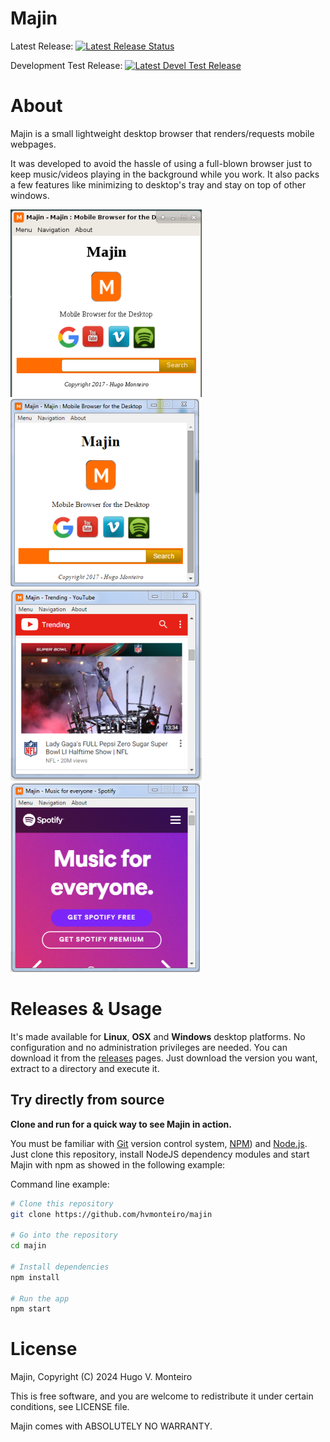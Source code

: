 # Majin

Latest Release: [![Latest Release Status](https://github.com/hvmonteiro/majin/badges/master/build.svg)](https://github.com/hvmonteiro/majin/tags/latest)

Development Test Release: [![Latest Devel Test Release](https://github.com/hvmonteiro/majin/badges/latest-devel/build.svg)](https://github.com/hvmonteiro/majin/tags/latest-devel)

# About
Majin is a small lightweight desktop browser that renders/requests mobile webpages.

It was developed to avoid the hassle of using a full-blown browser just to keep music/videos playing in the background while you work. It also packs a few features like minimizing to desktop's tray and stay on top of other windows.

![Majin Screenshot for Linux](https://github.com/hvmonteiro/majin/raw/master/src/assets/images/majin-screenshot-linux.png)![Majin Screenshot for Windows](https://github.com/hvmonteiro/majin/raw/master/src/assets/images/majin-screenshot-windows.png)
![Majin Screenshot with Youtube](https://github.com/hvmonteiro/majin/raw/master/src/assets/images/majin-screenshot-youtube.png)![Majin Screenshot with Spotify](https://github.com/hvmonteiro/majin/raw/master/src/assets/images/majin-screenshot-spotify.png)

# Releases & Usage

It's made available for **Linux**, **OSX** and **Windows** desktop platforms. No configuration and no administration privileges are needed.
You can download it from the [releases](https://github.com/hvmonteiro/majin/releases) pages.
Just download the version you want, extract to a directory and execute it. 


## Try directly from source

**Clone and run for a quick way to see Majin in action.**

You must be familiar with [Git](https://git-scm.com) version control system, [NPM](http://npmjs.com)) and [Node.js](https://nodejs.org/en/download/).
Just clone this repository, install NodeJS dependency modules and start Majin with npm as showed in the following example:

Command line example:
```bash
# Clone this repository
git clone https://github.com/hvmonteiro/majin

# Go into the repository
cd majin

# Install dependencies
npm install

# Run the app 
npm start
```

# License
Majin, Copyright (C) 2024 Hugo V. Monteiro
    
This is free software, and you are welcome to redistribute it under certain conditions, see LICENSE file.
    
Majin comes with ABSOLUTELY NO WARRANTY.

